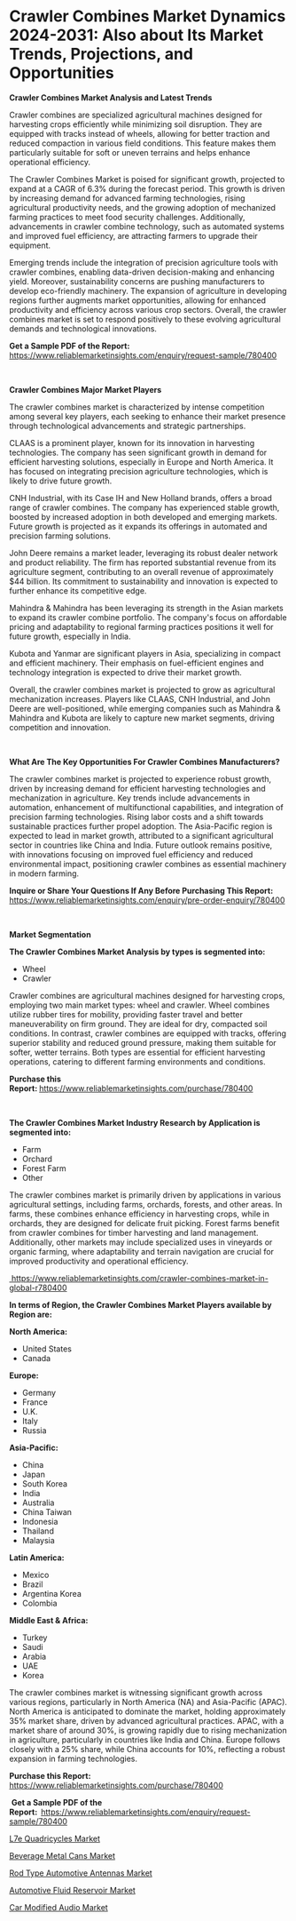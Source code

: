 <p><h1>Crawler Combines Market Dynamics 2024-2031: Also about Its Market Trends, Projections, and Opportunities</h1></p><p><strong>Crawler Combines Market Analysis and Latest Trends</strong></p>
<p><p>Crawler combines are specialized agricultural machines designed for harvesting crops efficiently while minimizing soil disruption. They are equipped with tracks instead of wheels, allowing for better traction and reduced compaction in various field conditions. This feature makes them particularly suitable for soft or uneven terrains and helps enhance operational efficiency.</p><p>The Crawler Combines Market is poised for significant growth, projected to expand at a CAGR of 6.3% during the forecast period. This growth is driven by increasing demand for advanced farming technologies, rising agricultural productivity needs, and the growing adoption of mechanized farming practices to meet food security challenges. Additionally, advancements in crawler combine technology, such as automated systems and improved fuel efficiency, are attracting farmers to upgrade their equipment.</p><p>Emerging trends include the integration of precision agriculture tools with crawler combines, enabling data-driven decision-making and enhancing yield. Moreover, sustainability concerns are pushing manufacturers to develop eco-friendly machinery. The expansion of agriculture in developing regions further augments market opportunities, allowing for enhanced productivity and efficiency across various crop sectors. Overall, the crawler combines market is set to respond positively to these evolving agricultural demands and technological innovations.</p></p>
<p><strong>Get a Sample PDF of the Report:&nbsp;</strong> <a href="https://www.reliablemarketinsights.com/enquiry/request-sample/780400?utm_campaign=1602&utm_medium=2&utm_source=Github&utm_content=ia&utm_term=15102024&utm_id=crawler-combines">https://www.reliablemarketinsights.com/enquiry/request-sample/780400</a></p>
<p>&nbsp;</p>
<p><strong>Crawler Combines Major Market Players</strong></p>
<p><p>The crawler combines market is characterized by intense competition among several key players, each seeking to enhance their market presence through technological advancements and strategic partnerships. </p><p>CLAAS is a prominent player, known for its innovation in harvesting technologies. The company has seen significant growth in demand for efficient harvesting solutions, especially in Europe and North America. It has focused on integrating precision agriculture technologies, which is likely to drive future growth.</p><p>CNH Industrial, with its Case IH and New Holland brands, offers a broad range of crawler combines. The company has experienced stable growth, boosted by increased adoption in both developed and emerging markets. Future growth is projected as it expands its offerings in automated and precision farming solutions.</p><p>John Deere remains a market leader, leveraging its robust dealer network and product reliability. The firm has reported substantial revenue from its agriculture segment, contributing to an overall revenue of approximately $44 billion. Its commitment to sustainability and innovation is expected to further enhance its competitive edge.</p><p>Mahindra & Mahindra has been leveraging its strength in the Asian markets to expand its crawler combine portfolio. The company's focus on affordable pricing and adaptability to regional farming practices positions it well for future growth, especially in India.</p><p>Kubota and Yanmar are significant players in Asia, specializing in compact and efficient machinery. Their emphasis on fuel-efficient engines and technology integration is expected to drive their market growth.</p><p>Overall, the crawler combines market is projected to grow as agricultural mechanization increases. Players like CLAAS, CNH Industrial, and John Deere are well-positioned, while emerging companies such as Mahindra & Mahindra and Kubota are likely to capture new market segments, driving competition and innovation.</p></p>
<p>&nbsp;</p>
<p><strong>What Are The Key Opportunities For Crawler Combines Manufacturers?</strong></p>
<p><p>The crawler combines market is projected to experience robust growth, driven by increasing demand for efficient harvesting technologies and mechanization in agriculture. Key trends include advancements in automation, enhancement of multifunctional capabilities, and integration of precision farming technologies. Rising labor costs and a shift towards sustainable practices further propel adoption. The Asia-Pacific region is expected to lead in market growth, attributed to a significant agricultural sector in countries like China and India. Future outlook remains positive, with innovations focusing on improved fuel efficiency and reduced environmental impact, positioning crawler combines as essential machinery in modern farming.</p></p>
<p><strong>Inquire or Share Your Questions If Any Before Purchasing This Report:</strong> <a href="https://www.reliablemarketinsights.com/enquiry/pre-order-enquiry/780400?utm_campaign=1602&utm_medium=2&utm_source=Github&utm_content=ia&utm_term=15102024&utm_id=crawler-combines">https://www.reliablemarketinsights.com/enquiry/pre-order-enquiry/780400</a></p>
<p>&nbsp;</p>
<p><strong>Market Segmentation</strong></p>
<p><strong>The Crawler Combines Market Analysis by types is segmented into:</strong></p>
<p><ul><li>Wheel</li><li>Crawler</li></ul></p>
<p><p>Crawler combines are agricultural machines designed for harvesting crops, employing two main market types: wheel and crawler. Wheel combines utilize rubber tires for mobility, providing faster travel and better maneuverability on firm ground. They are ideal for dry, compacted soil conditions. In contrast, crawler combines are equipped with tracks, offering superior stability and reduced ground pressure, making them suitable for softer, wetter terrains. Both types are essential for efficient harvesting operations, catering to different farming environments and conditions.</p></p>
<p><strong>Purchase this Report:&nbsp;</strong><a href="https://www.reliablemarketinsights.com/purchase/780400?utm_campaign=1602&utm_medium=2&utm_source=Github&utm_content=ia&utm_term=15102024&utm_id=crawler-combines">https://www.reliablemarketinsights.com/purchase/780400</a></p>
<p>&nbsp;</p>
<p><strong>The Crawler Combines Market Industry Research by Application is segmented into:</strong></p>
<p><ul><li>Farm</li><li>Orchard</li><li>Forest Farm</li><li>Other</li></ul></p>
<p><p>The crawler combines market is primarily driven by applications in various agricultural settings, including farms, orchards, forests, and other areas. In farms, these combines enhance efficiency in harvesting crops, while in orchards, they are designed for delicate fruit picking. Forest farms benefit from crawler combines for timber harvesting and land management. Additionally, other markets may include specialized uses in vineyards or organic farming, where adaptability and terrain navigation are crucial for improved productivity and operational efficiency.</p></p>
<p><a href="https://www.reliablemarketinsights.com/crawler-combines-market-in-global-r780400?utm_campaign=1602&utm_medium=2&utm_source=Github&utm_content=ia&utm_term=15102024&utm_id=crawler-combines">&nbsp;https://www.reliablemarketinsights.com/crawler-combines-market-in-global-r780400</a></p>
<p><strong>In terms of Region, the Crawler Combines Market Players available by Region are:</strong></p>
<p>
    <p> <strong> North America: </strong>
        <ul>
            <li>United States</li>
            <li>Canada</li>
        </ul>
        </p> 
    <p> <strong> Europe: </strong>
        <ul>
            <li>Germany</li>
            <li>France</li>
            <li>U.K.</li>
            <li>Italy</li>
            <li>Russia</li>
        </ul>
        </p> 
    <p> <strong> Asia-Pacific: </strong>
        <ul>
            <li>China</li>
            <li>Japan</li>
            <li>South Korea</li>
            <li>India</li>
            <li>Australia</li>
            <li>China Taiwan</li>
            <li>Indonesia</li>
            <li>Thailand</li>
            <li>Malaysia</li>
        </ul>
        </p> 
    <p> <strong> Latin America: </strong>
        <ul>
            <li>Mexico</li>
            <li>Brazil</li>
            <li>Argentina Korea</li>
            <li>Colombia</li>
        </ul>
        </p> 
    <p> <strong> Middle East & Africa: </strong>
        <ul>
            <li>Turkey</li>
            <li>Saudi</li>
            <li>Arabia</li>
            <li>UAE</li>
            <li>Korea</li>
        </ul>
    </p>
    </p>
<p><p>The crawler combines market is witnessing significant growth across various regions, particularly in North America (NA) and Asia-Pacific (APAC). North America is anticipated to dominate the market, holding approximately 35% market share, driven by advanced agricultural practices. APAC, with a market share of around 30%, is growing rapidly due to rising mechanization in agriculture, particularly in countries like India and China. Europe follows closely with a 25% share, while China accounts for 10%, reflecting a robust expansion in farming technologies.</p></p>
<p><strong>Purchase this Report: </strong><a href="https://www.reliablemarketinsights.com/purchase/780400?utm_campaign=1602&utm_medium=2&utm_source=Github&utm_content=ia&utm_term=15102024&utm_id=crawler-combines">https://www.reliablemarketinsights.com/purchase/780400</a></p>
<p>&nbsp;<strong>Get a Sample PDF of the Report:&nbsp;&nbsp;</strong><a href="https://www.reliablemarketinsights.com/enquiry/request-sample/780400?utm_campaign=1602&utm_medium=2&utm_source=Github&utm_content=ia&utm_term=15102024&utm_id=crawler-combines">https://www.reliablemarketinsights.com/enquiry/request-sample/780400</a></p>
<p><strong></strong></p>
<p><p><a href="https://www.linkedin.com/pulse/l7e-quadricycles-market-revolution-2024-2031-trends-shaping-2le6f?utm_campaign=1602&utm_medium=2&utm_source=Github&utm_content=ia&utm_term=15102024&utm_id=crawler-combines">L7e Quadricycles Market</a></p><p><a href="https://github.com/rahu1506/Market-Research-Report-List-6/blob/main/beverage-metal-cans-market.md?utm_campaign=1602&utm_medium=2&utm_source=Github&utm_content=ia&utm_term=15102024&utm_id=crawler-combines">Beverage Metal Cans Market</a></p><p><a href="https://www.linkedin.com/pulse/top-trends-transforming-rod-type-automotive-antennas-market-arddf?utm_campaign=1602&utm_medium=2&utm_source=Github&utm_content=ia&utm_term=15102024&utm_id=crawler-combines">Rod Type Automotive Antennas Market</a></p><p><a href="https://www.linkedin.com/pulse/automotive-fluid-reservoir-market-segmentation-geographical-jb4se?utm_campaign=1602&utm_medium=2&utm_source=Github&utm_content=ia&utm_term=15102024&utm_id=crawler-combines">Automotive Fluid Reservoir Market</a></p><p><a href="https://www.linkedin.com/pulse/car-modified-audio-market-essentials-key-players-demand-drivers-9s9gc?utm_campaign=1602&utm_medium=2&utm_source=Github&utm_content=ia&utm_term=15102024&utm_id=crawler-combines">Car Modified Audio Market</a></p></p>